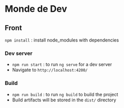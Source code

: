 # Monde de Dev

## Front

`npm install` : install node_modules with dependencies

### Dev server

- `npm run start` : to run `ng serve` for a dev server
- Navigate to `http://localhost:4200/`

### Build

- `npm run build` : to run `ng build` to build the project
- Build artifacts will be stored in the `dist/` directory
